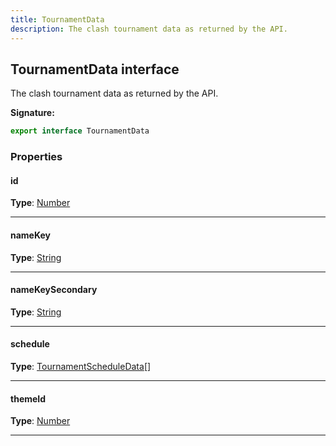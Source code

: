 ```yaml
---
title: TournamentData
description: The clash tournament data as returned by the API.
---
```


## TournamentData interface

The clash tournament data as returned by the API.

**Signature:**

```ts
export interface TournamentData 
```

### Properties

#### id



**Type**: [Number](https://developer.mozilla.org/en-US/docs/Web/JavaScript/Reference/Global_Objects/Number)

---

#### nameKey



**Type**: [String](https://developer.mozilla.org/en-US/docs/Web/JavaScript/Reference/Global_Objects/String)

---

#### nameKeySecondary



**Type**: [String](https://developer.mozilla.org/en-US/docs/Web/JavaScript/Reference/Global_Objects/String)

---

#### schedule



**Type**: [TournamentScheduleData](/api/tournamentscheduledata)[]

---

#### themeId



**Type**: [Number](https://developer.mozilla.org/en-US/docs/Web/JavaScript/Reference/Global_Objects/Number)

---

